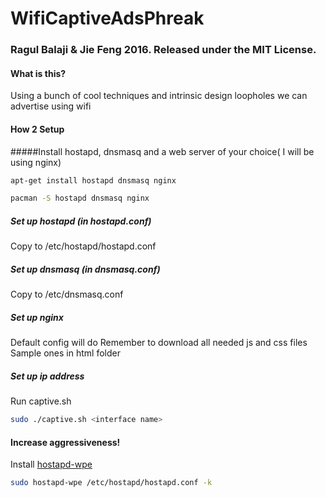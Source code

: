 # WifiCaptiveAdsPhreak
### Ragul Balaji & Jie Feng 2016. Released under the MIT License.

#### What is this?
Using a bunch of cool techniques and intrinsic design loopholes we can advertise using wifi

#### How 2 Setup

#####Install hostapd, dnsmasq and a web server of your choice( I will be using nginx)
```sh
apt-get install hostapd dnsmasq nginx
```
```sh
pacman -S hostapd dnsmasq nginx
```

##### Set up hostapd (in hostapd.conf)
Copy to /etc/hostapd/hostapd.conf

##### Set up dnsmasq (in dnsmasq.conf)
Copy to /etc/dnsmasq.conf

##### Set up nginx
Default config will do
Remember to download all needed js and css files
Sample ones in html folder

##### Set up ip address
Run captive.sh
```sh
sudo ./captive.sh <interface name>
```

#### Increase aggressiveness!
Install [hostapd-wpe](https://github.com/OpenSecurityResearch/hostapd-wpe.git)
```sh
sudo hostapd-wpe /etc/hostapd/hostapd.conf -k
```

